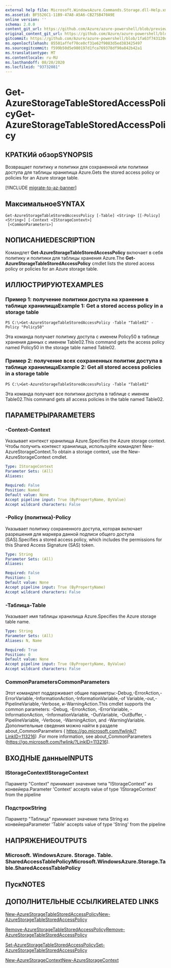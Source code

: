 ```yaml
---
external help file: Microsoft.WindowsAzure.Commands.Storage.dll-Help.xml
ms.assetid: BF5526C1-11B9-47A8-A5A6-CB275B470A9E
online version: ''
schema: 2.0.0
content_git_url: https://github.com/Azure/azure-powershell/blob/preview/src/Storage/Commands.Storage/help/Get-AzureStorageTableStoredAccessPolicy.md
original_content_git_url: https://github.com/Azure/azure-powershell/blob/preview/src/Storage/Commands.Storage/help/Get-AzureStorageTableStoredAccessPolicy.md
gitcommit: https://github.com/Azure/azure-powershell/blob/1fa63f743120d7a7cd6cbb28ee43cd0f4c654af9
ms.openlocfilehash: 85501affef70ce0cf31e62f9083d5ed383425497
ms.sourcegitcommit: f599b50d5e980197d1fca769378df90a842b42a1
ms.translationtype: MT
ms.contentlocale: ru-RU
ms.lasthandoff: 08/20/2020
ms.locfileid: "93732081"
---
```

# <span data-ttu-id="6f33a-101">Get-AzureStorageTableStoredAccessPolicy</span><span class="sxs-lookup"><span data-stu-id="6f33a-101">Get-AzureStorageTableStoredAccessPolicy</span></span>

## <span data-ttu-id="6f33a-102">КРАТКИй обзор</span><span class="sxs-lookup"><span data-stu-id="6f33a-102">SYNOPSIS</span></span>
<span data-ttu-id="6f33a-103">Возвращает политику и политики для сохраненной или политики доступа для таблицы хранилища Azure.</span><span class="sxs-lookup"><span data-stu-id="6f33a-103">Gets the stored access policy or policies for an Azure storage table.</span></span>

[!INCLUDE [migrate-to-az-banner](../../includes/migrate-to-az-banner.md)]

## <span data-ttu-id="6f33a-104">Максимальное</span><span class="sxs-lookup"><span data-stu-id="6f33a-104">SYNTAX</span></span>

```
Get-AzureStorageTableStoredAccessPolicy [-Table] <String> [[-Policy] <String>] [-Context <IStorageContext>]
 [<CommonParameters>]
```

## <span data-ttu-id="6f33a-105">NОПИСАНИЕ</span><span class="sxs-lookup"><span data-stu-id="6f33a-105">DESCRIPTION</span></span>
<span data-ttu-id="6f33a-106">Командлет **Get-AzureStorageTableStoredAccessPolicy** включает в себя политику и политики для таблицы хранения Azure.</span><span class="sxs-lookup"><span data-stu-id="6f33a-106">The **Get-AzureStorageTableStoredAccessPolicy** cmdlet lists the stored access policy or policies for an Azure storage table.</span></span>

## <span data-ttu-id="6f33a-107">ИЛЛЮСТРИРУЮТ</span><span class="sxs-lookup"><span data-stu-id="6f33a-107">EXAMPLES</span></span>

### <span data-ttu-id="6f33a-108">Пример 1: получение политики доступа на хранение в таблице хранилища</span><span class="sxs-lookup"><span data-stu-id="6f33a-108">Example 1: Get a stored access policy in a storage table</span></span>
```
PS C:\>Get-AzureStorageTableStoredAccessPolicy -Table "Table02" -Policy "Policy50"
```

<span data-ttu-id="6f33a-109">Эта команда получает политику доступа с именем Policy50 в таблице хранения данных с именем Table02.</span><span class="sxs-lookup"><span data-stu-id="6f33a-109">This command gets the access policy named Policy50 in the storage table named Table02.</span></span>

### <span data-ttu-id="6f33a-110">Пример 2: получение всех сохраненных политик доступа в таблице хранилища</span><span class="sxs-lookup"><span data-stu-id="6f33a-110">Example 2: Get all stored access policies in a storage table</span></span>
```
PS C:\>Get-AzureStorageTableStoredAccessPolicy -Table "Table02"
```

<span data-ttu-id="6f33a-111">Эта команда получает все политики доступа в таблице с именем Table02.</span><span class="sxs-lookup"><span data-stu-id="6f33a-111">This command gets all access policies in the table named Table02.</span></span>

## <span data-ttu-id="6f33a-112">ПАРАМЕТРЫ</span><span class="sxs-lookup"><span data-stu-id="6f33a-112">PARAMETERS</span></span>

### <span data-ttu-id="6f33a-113">-Context</span><span class="sxs-lookup"><span data-stu-id="6f33a-113">-Context</span></span>
<span data-ttu-id="6f33a-114">Указывает контекст хранилища Azure.</span><span class="sxs-lookup"><span data-stu-id="6f33a-114">Specifies the Azure storage context.</span></span>
<span data-ttu-id="6f33a-115">Чтобы получить контекст хранилища, используйте командлет New-AzureStorageContext.</span><span class="sxs-lookup"><span data-stu-id="6f33a-115">To obtain a storage context, use the New-AzureStorageContext cmdlet.</span></span>

```yaml
Type: IStorageContext
Parameter Sets: (All)
Aliases: 

Required: False
Position: Named
Default value: None
Accept pipeline input: True (ByPropertyName, ByValue)
Accept wildcard characters: False
```

### <span data-ttu-id="6f33a-116">-Policy (политика)</span><span class="sxs-lookup"><span data-stu-id="6f33a-116">-Policy</span></span>
<span data-ttu-id="6f33a-117">Указывает политику сохраненного доступа, которая включает разрешения для маркера данной подписи общего доступа (SAS).</span><span class="sxs-lookup"><span data-stu-id="6f33a-117">Specifies a stored access policy, which includes the permissions for this Shared Access Signature (SAS) token.</span></span>

```yaml
Type: String
Parameter Sets: (All)
Aliases: 

Required: False
Position: 1
Default value: None
Accept pipeline input: True (ByPropertyName)
Accept wildcard characters: False
```

### <span data-ttu-id="6f33a-118">-Таблица</span><span class="sxs-lookup"><span data-stu-id="6f33a-118">-Table</span></span>
<span data-ttu-id="6f33a-119">Указывает имя таблицы хранилища Azure.</span><span class="sxs-lookup"><span data-stu-id="6f33a-119">Specifies the Azure storage table name.</span></span>

```yaml
Type: String
Parameter Sets: (All)
Aliases: N, Name

Required: True
Position: 0
Default value: None
Accept pipeline input: True (ByPropertyName, ByValue)
Accept wildcard characters: False
```

### <span data-ttu-id="6f33a-120">CommonParameters</span><span class="sxs-lookup"><span data-stu-id="6f33a-120">CommonParameters</span></span>
<span data-ttu-id="6f33a-121">Этот командлет поддерживает общие параметры:-Debug,-ErrorAction,-ErrorVariable,-InformationAction,-InformationVariable,-of Variable,-out,-PipelineVariable,-Verbose, и-WarningAction.</span><span class="sxs-lookup"><span data-stu-id="6f33a-121">This cmdlet supports the common parameters: -Debug, -ErrorAction, -ErrorVariable, -InformationAction, -InformationVariable, -OutVariable, -OutBuffer, -PipelineVariable, -Verbose, -WarningAction, and -WarningVariable.</span></span> <span data-ttu-id="6f33a-122">Дополнительные сведения можно найти в разделе about_CommonParameters ( https://go.microsoft.com/fwlink/?LinkID=113216) .</span><span class="sxs-lookup"><span data-stu-id="6f33a-122">For more information, see about_CommonParameters (https://go.microsoft.com/fwlink/?LinkID=113216).</span></span>

## <span data-ttu-id="6f33a-123">ВХОДНЫЕ данные</span><span class="sxs-lookup"><span data-stu-id="6f33a-123">INPUTS</span></span>

### <span data-ttu-id="6f33a-124">IStorageContext</span><span class="sxs-lookup"><span data-stu-id="6f33a-124">IStorageContext</span></span>

<span data-ttu-id="6f33a-125">Параметр "Context" принимает значение типа "IStorageContext" из конвейера.</span><span class="sxs-lookup"><span data-stu-id="6f33a-125">Parameter 'Context' accepts value of type 'IStorageContext' from the pipeline</span></span>

### <span data-ttu-id="6f33a-126">Подстрок</span><span class="sxs-lookup"><span data-stu-id="6f33a-126">String</span></span>

<span data-ttu-id="6f33a-127">Параметр "Таблица" принимает значение типа String из конвейера</span><span class="sxs-lookup"><span data-stu-id="6f33a-127">Parameter 'Table' accepts value of type 'String' from the pipeline</span></span>

## <span data-ttu-id="6f33a-128">НАПРЯЖЕНИЕ</span><span class="sxs-lookup"><span data-stu-id="6f33a-128">OUTPUTS</span></span>

### <span data-ttu-id="6f33a-129">Microsoft. WindowsAzure. Storage. Table. SharedAccessTablePolicy</span><span class="sxs-lookup"><span data-stu-id="6f33a-129">Microsoft.WindowsAzure.Storage.Table.SharedAccessTablePolicy</span></span>

## <span data-ttu-id="6f33a-130">Пуск</span><span class="sxs-lookup"><span data-stu-id="6f33a-130">NOTES</span></span>

## <span data-ttu-id="6f33a-131">ДОПОЛНИТЕЛЬНЫЕ ССЫЛКИ</span><span class="sxs-lookup"><span data-stu-id="6f33a-131">RELATED LINKS</span></span>

[<span data-ttu-id="6f33a-132">New-AzureStorageTableStoredAccessPolicy</span><span class="sxs-lookup"><span data-stu-id="6f33a-132">New-AzureStorageTableStoredAccessPolicy</span></span>](./New-AzureStorageTableStoredAccessPolicy.md)

[<span data-ttu-id="6f33a-133">Remove-AzureStorageTableStoredAccessPolicy</span><span class="sxs-lookup"><span data-stu-id="6f33a-133">Remove-AzureStorageTableStoredAccessPolicy</span></span>](./Remove-AzureStorageTableStoredAccessPolicy.md)

[<span data-ttu-id="6f33a-134">Set-AzureStorageTableStoredAccessPolicy</span><span class="sxs-lookup"><span data-stu-id="6f33a-134">Set-AzureStorageTableStoredAccessPolicy</span></span>](./Set-AzureStorageTableStoredAccessPolicy.md)

[<span data-ttu-id="6f33a-135">New-AzureStorageContext</span><span class="sxs-lookup"><span data-stu-id="6f33a-135">New-AzureStorageContext</span></span>](./New-AzureStorageContext.md)


